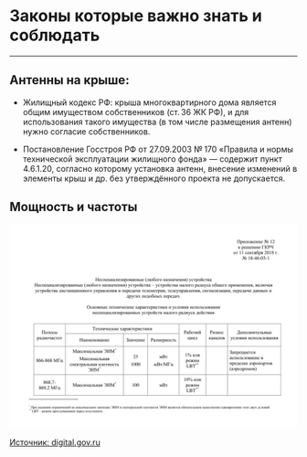 # Законы которые важно знать и соблюдать

---

## Антенны на крыше:

- Жилищный кодекс РФ: крыша многоквартирного дома является общим имуществом собственников (ст. 36 ЖК РФ), и для использования такого имущества (в том числе размещения антенн) нужно согласие собственников.

- Постановление Госстроя РФ от 27.09.2003 № 170 «Правила и нормы технической эксплуатации жилищного фонда» — содержит пункт 4.6.1.20, согласно которому установка антенн, внесение изменений в элементы крыш и др. без утверждённого проекта не допускается.

## Мощность и частоты

![Приложение № 12 к решению ГКРЧ](../pics/prilozhenie-12-k-reshenyu-gkrch-18-46-03-1-1.png)

[Источник: digital.gov.ru](https://digital.gov.ru/uploaded/files/prilozhenie-12-k-reshenyu-gkrch-18-46-03-1.pdf)
